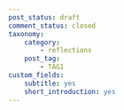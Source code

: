 ```yaml
---
post_status: draft
comment_status: closed
taxonomy:
    category:
        - reflections
    post_tag:
        - TAG1
custom_fields:
    subtitle: yes
    short_introduction: yes
---
```

